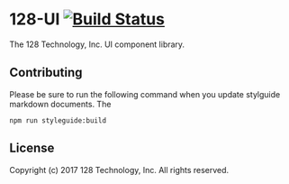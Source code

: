 # 128-UI [![Build Status](https://travis-ci.org/128technology/128-ui.svg?branch=master)](https://travis-ci.org/128technology/128-ui)

The 128 Technology, Inc. UI component library.

## Contributing

Please be sure to run the following command when you update stylguide markdown documents. The 

```
npm run styleguide:build
```

## License

Copyright (c) 2017 128 Technology, Inc. All rights reserved.
